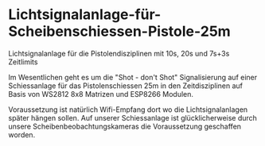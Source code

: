 # Lichtsignalanlage-für-Scheibenschiessen-Pistole-25m
Lichtsignalanlage für die Pistolendisziplinen mit 10s, 20s und 7s+3s Zeitlimits

Im Wesentlichen geht es um die "Shot - don't Shot" Signalisierung auf einer Schiessanlage für das Pistolenschiessen 25m in den Zeitdisziplinen auf Basis von WS2812 8x8 Matrizen und ESP8266  Modulen. 

Voraussetzung ist natürlich Wifi-Empfang dort wo die Lichtsignalanlagen später hängen sollen. Auf unserer Schiessanlage ist glücklicherweise durch unsere Scheibenbeobachtungskameras die Voraussetzung geschaffen worden. 
